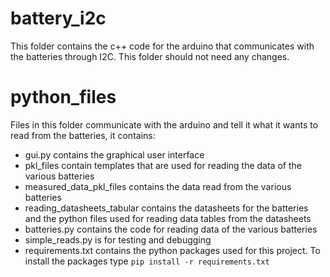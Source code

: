 # battery_i2c
This folder contains the c++ code for the arduino that communicates with the batteries through I2C. This folder should not need any changes.

# python_files

Files in this folder communicate with the arduino and tell it what it wants to read from the batteries, it contains:
- gui.py contains the graphical user interface
- pkl_files contain templates that are used for reading the data of the various batteries
- measured_data_pkl_files contains the data read from the various batteries
- reading_datasheets_tabular contains the datasheets for the batteries and the python files used for reading data tables from the datasheets
- batteries.py contains the code for reading data of the various batteries
- simple_reads.py is for testing and debugging
- requirements.txt contains the python packages used for this project. To install the packages type `pip install -r requirements.txt`